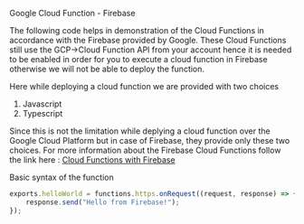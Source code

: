 Google Cloud Function - Firebase

The following code helps in demonstration of the Cloud Functions in accordance with the Firebase provided by Google.
These Cloud Functions still use the GCP->Cloud Function API from your account hence it is needed to be enabled in order for you to execute a cloud function in Firebase otherwise we will not be able to deploy the function.

Here while deploying a cloud function we are provided with two choices
1. Javascript
2. Typescript

Since this is not the limitation while deplying a cloud function over the Google Cloud Platform but in case of Firebase, they provide only these two choices.
For more information about the Firebase Cloud Functions follow the link here : <a href ="https://firebase.google.com/docs/functions">Cloud Functions with Firebase</a>

Basic syntax of the function

```Javascript
exports.helloWorld = functions.https.onRequest((request, response) => {
    response.send("Hello from Firebase!");
});
```

